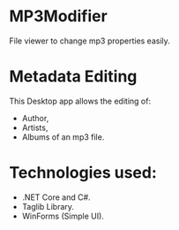 # MP3Modifier
File viewer to change mp3 properties easily.

# Metadata Editing
This Desktop app allows the editing of:
* Author,
* Artists,
* Albums
of an mp3 file.

# Technologies used:
* .NET Core and C#.
* Taglib Library.
* WinForms (Simple UI).
